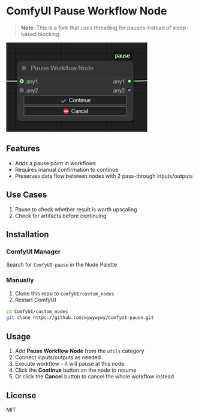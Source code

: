 # ComfyUI Pause Workflow Node

> **Note**: This is a fork that uses threading for pauses instead of sleep-based blocking.

![Node Preview](./assets/screenshot.png)

## Features
- Adds a pause point in workflows
- Requires manual confirmation to continue
- Preserves data flow between nodes with 2 pass-through inputs/outputs

## Use Cases
1. Pause to check whether result is worth upscaling
2. Check for artifacts before continuing

## Installation

### ComfyUI Manager

Search for `ComfyUI-pause` in the Node Palette

### Manually

1. Clone this repo to `ComfyUI/custom_nodes`
2. Restart ComfyUI

```bash
cd ComfyUI/custom_nodes
git clone https://github.com/wywywywy/ComfyUI-pause.git
```

## Usage
1. Add **Pause Workflow Node** from the `utils` category
2. Connect inputs/outputs as needed
3. Execute workflow - it will pause at this node
4. Click the **Continue** button on the node to resume
5. Or click the **Cancel** button to cancel the whole workflow instead

## License
MIT